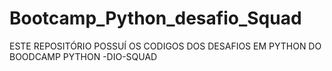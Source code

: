 # Bootcamp_Python_desafio_Squad
ESTE REPOSITÓRIO POSSUÍ OS CODIGOS DOS DESAFIOS EM PYTHON DO BOODCAMP PYTHON -DIO-SQUAD
